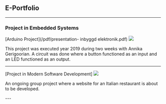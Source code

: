 ## E-Portfolio

---

### Project in Embedded Systems

[Arduino Project](/pdf/presentation- inbyggd elektronik.pdf)
<img src="images/Skärmavbild 2020-03-24 kl. 12.09.30.png?raw=true"/>

<p> This project was executed year 2019 during two weeks with Annika Gerigoorian. A circuit was done where a button 
  functioned as an input and an LED functioned as an output. </p>

---
[Project in Modern Software Development]
<img src="images/Skärmavbild 2020-03-25 kl. 22.03.23.png?raw=true"/>
<p> An ongoing group project where a website for an Italian restaurant is about to be developed. </p>
---
